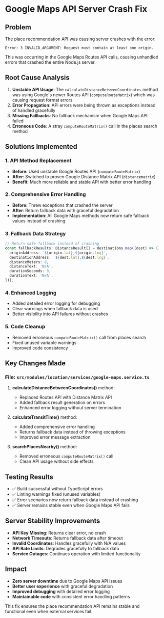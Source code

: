 # Google Maps API Server Crash Fix

## Problem
The place recommendation API was causing server crashes with the error:
```
Error: 3 INVALID_ARGUMENT: Request must contain at least one origin.
```

This was occurring in the Google Maps Routes API calls, causing unhandled errors that crashed the entire Node.js server.

## Root Cause Analysis
1. **Unstable API Usage**: The `calculateDistanceBetweenCoordinates` method was using Google's newer Routes API (`computeRouteMatrix`) which was causing request format errors
2. **Error Propagation**: API errors were being thrown as exceptions instead of handled gracefully
3. **Missing Fallbacks**: No fallback mechanism when Google Maps API failed
4. **Erroneous Code**: A stray `computeRouteMatrix()` call in the places search method

## Solutions Implemented

### 1. API Method Replacement
- **Before**: Used unstable Google Routes API (`computeRouteMatrix`)
- **After**: Switched to proven Google Distance Matrix API (`distancematrix`)
- **Benefit**: Much more reliable and stable API with better error handling

### 2. Comprehensive Error Handling
- **Before**: Threw exceptions that crashed the server
- **After**: Return fallback data with graceful degradation
- **Implementation**: All Google Maps methods now return safe fallback values instead of crashing

### 3. Fallback Data Strategy
```typescript
// Return safe fallback instead of crashing
const fallbackResults: DistanceResult[] = destinations.map((dest) => ({
  originAddress: `${origin.lat},${origin.lng}`,
  destinationAddress: `${dest.lat},${dest.lng}`,
  distanceMeters: 0,
  distanceText: 'N/A',
  durationSeconds: 0,
  durationText: 'N/A',
}));
```

### 4. Enhanced Logging
- Added detailed error logging for debugging
- Clear warnings when fallback data is used
- Better visibility into API failures without crashes

### 5. Code Cleanup
- Removed erroneous `computeRouteMatrix()` call from places search
- Fixed unused variable warnings
- Improved code consistency

## Key Changes Made

### File: `src/modules/location/services/google-maps.service.ts`

1. **calculateDistanceBetweenCoordinates()** method:
   - Replaced Routes API with Distance Matrix API
   - Added fallback result generation on errors
   - Enhanced error logging without server termination

2. **calculateTransitTime()** method:
   - Added comprehensive error handling
   - Returns fallback data instead of throwing exceptions
   - Improved error message extraction

3. **searchPlacesNearby()** method:
   - Removed erroneous `computeRouteMatrix()` call
   - Clean API usage without side effects

## Testing Results
- ✅ Build successful without TypeScript errors
- ✅ Linting warnings fixed (unused variables)
- ✅ Error scenarios now return fallback data instead of crashing
- ✅ Server remains stable even when Google Maps API fails

## Server Stability Improvements
- **API Key Missing**: Returns clear error, no crash
- **Network Timeouts**: Returns fallback data after timeout
- **Invalid Coordinates**: Handles gracefully with N/A values
- **API Rate Limits**: Degrades gracefully to fallback data
- **Service Outages**: Continues operation with limited functionality

## Impact
- **Zero server downtime** due to Google Maps API issues
- **Better user experience** with graceful degradation
- **Improved debugging** with detailed error logging
- **Maintainable code** with consistent error handling patterns

This fix ensures the place recommendation API remains stable and functional even when external services fail.